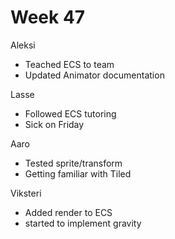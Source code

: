 # Week 47


Aleksi

- Teached ECS to team
- Updated Animator documentation



Lasse

- Followed ECS tutoring
- Sick on Friday


Aaro

- Tested sprite/transform
- Getting familiar with Tiled


Viksteri

- Added render to ECS
- started to implement gravity
